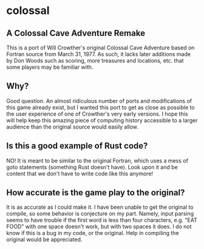 #  colossal

## A Colossal Cave Adventure Remake 

This is a port of Will Crowther's original Colossal Cave Adventure based on Fortran source from March 31, 1977. As such, it lacks later additions made by Don Woods such as scoring, more treasures and locations, etc. that some players may be familiar with.

## Why?
Good question. An almost ridiculous number of ports and modifications of this game already exist, but I wanted this port to get as close as possible to the user experience of one of Crowther's very early versions. I hope this will help keep this amazing piece of computing history accessible to a larger audience than the original source would easily allow.

## Is this a good example of Rust code?
NO! It is meant to be similar to the original Fortran, which uses a mess of goto statements (something Rust doesn't have). Look upon it and be content that we don't have to write code like this anymore!

## How accurate is the game play to the original?
It is as accurate as I could make it. I have been unable to get the original to compile, so some behavior is conjecture on my part. Namely, input parsing seems to have trouble if the first word is less than four characters, e.g. "EAT FOOD" with one space doesn't work, but with two spaces it does. I do not know if this is a bug in my code, or the original. Help in compiling the original would be appreciated.
